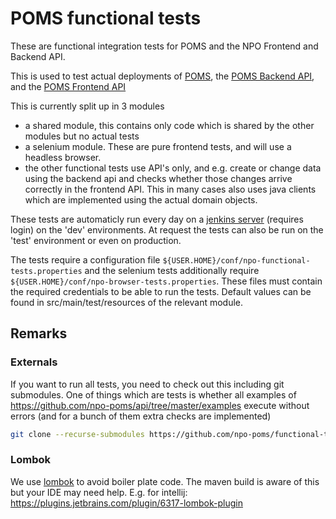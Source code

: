 # POMS functional tests

These are functional integration tests for POMS and the NPO Frontend and Backend API.

This is used to test actual deployments of [POMS](https://poms.omroep.nl/), the [POMS Backend API](https://api.poms.omroep.nl), and the [POMS Frontend API](https://rs.poms.omroep.nl)

This is currently split up in 3 modules
* a shared module, this contains only code which is shared by the other modules but no actual tests
* a selenium module. These are pure frontend tests, and will use a headless browser.
* the other functional tests use API's only, and e.g. create or change data using the backend api and checks whether those changes arrive correctly in the frontend API. This in many cases also uses java clients which are implemented using the actual domain objects.


These tests are automaticly run every day on a [jenkins server](https://jenkins.vpro.nl/job/POMS%20Functional%20Tests/) (requires login)  on the 'dev' environments. At request the tests can also be run on the 'test' environment or even on production.

The tests require a configuration file `${USER.HOME}/conf/npo-functional-tests.properties` and the selenium
tests additionally require `${USER.HOME}/conf/npo-browser-tests.properties`. These files must contain the required credentials to be able to run the tests.  Default values can be found in src/main/test/resources of the relevant module.

## Remarks
### Externals
If you want to run all tests, you need to check out this including git submodules. One of things which are tests is whether all examples of https://github.com/npo-poms/api/tree/master/examples execute without errors (and for a bunch of them extra checks are implemented)
```bash
git clone --recurse-submodules https://github.com/npo-poms/functional-tests.git
```

### Lombok
We use [lombok](https://projectlombok.org) to avoid boiler plate code. The maven build is aware of this but your IDE may need help. E.g. for intellij: https://plugins.jetbrains.com/plugin/6317-lombok-plugin
